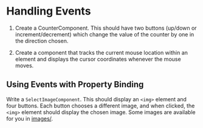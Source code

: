 # Handling Events

1. Create a CounterComponent. This should have two buttons (up/down or increment/decrement) which change the value of the counter by one in the direction chosen.

2. Create a component that tracks the current mouse location within an element and displays the cursor coordinates whenever the mouse moves.

## Using Events with Property Binding

Write a `SelectImageComponent`. This should display an `<img>` element and four buttons. Each button chooses a different image, and when clicked, the `<img>` element should display the chosen image. Some images are available for you in [images/](https://github.com/petermunro/angular-exercises/tree/master/images).

